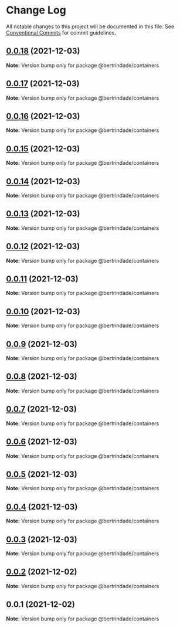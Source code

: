 # Change Log

All notable changes to this project will be documented in this file.
See [Conventional Commits](https://conventionalcommits.org) for commit guidelines.

## [0.0.18](https://github.com/berTrindade/lerna/compare/@bertrindade/containers@0.0.17...@bertrindade/containers@0.0.18) (2021-12-03)

**Note:** Version bump only for package @bertrindade/containers





## [0.0.17](https://github.com/berTrindade/lerna/compare/@bertrindade/containers@0.0.16...@bertrindade/containers@0.0.17) (2021-12-03)

**Note:** Version bump only for package @bertrindade/containers





## [0.0.16](https://github.com/berTrindade/lerna/compare/@bertrindade/containers@0.0.15...@bertrindade/containers@0.0.16) (2021-12-03)

**Note:** Version bump only for package @bertrindade/containers





## [0.0.15](https://github.com/berTrindade/lerna/compare/@bertrindade/containers@0.0.14...@bertrindade/containers@0.0.15) (2021-12-03)

**Note:** Version bump only for package @bertrindade/containers





## [0.0.14](https://github.com/berTrindade/lerna/compare/@bertrindade/containers@0.0.13...@bertrindade/containers@0.0.14) (2021-12-03)

**Note:** Version bump only for package @bertrindade/containers





## [0.0.13](https://github.com/berTrindade/lerna/compare/@bertrindade/containers@0.0.12...@bertrindade/containers@0.0.13) (2021-12-03)

**Note:** Version bump only for package @bertrindade/containers





## [0.0.12](https://github.com/berTrindade/lerna/compare/@bertrindade/containers@0.0.11...@bertrindade/containers@0.0.12) (2021-12-03)

**Note:** Version bump only for package @bertrindade/containers





## [0.0.11](https://github.com/berTrindade/lerna/compare/@bertrindade/containers@0.0.10...@bertrindade/containers@0.0.11) (2021-12-03)

**Note:** Version bump only for package @bertrindade/containers





## [0.0.10](https://github.com/berTrindade/lerna/compare/@bertrindade/containers@0.0.9...@bertrindade/containers@0.0.10) (2021-12-03)

**Note:** Version bump only for package @bertrindade/containers





## [0.0.9](https://github.com/berTrindade/lerna/compare/@bertrindade/containers@0.0.8...@bertrindade/containers@0.0.9) (2021-12-03)

**Note:** Version bump only for package @bertrindade/containers





## [0.0.8](https://github.com/berTrindade/lerna/compare/@bertrindade/containers@0.0.7...@bertrindade/containers@0.0.8) (2021-12-03)

**Note:** Version bump only for package @bertrindade/containers





## [0.0.7](https://github.com/berTrindade/lerna/compare/@bertrindade/containers@0.0.6...@bertrindade/containers@0.0.7) (2021-12-03)

**Note:** Version bump only for package @bertrindade/containers





## [0.0.6](https://github.com/berTrindade/lerna/compare/@bertrindade/containers@0.0.5...@bertrindade/containers@0.0.6) (2021-12-03)

**Note:** Version bump only for package @bertrindade/containers





## [0.0.5](https://github.com/berTrindade/lerna/compare/@bertrindade/containers@0.0.4...@bertrindade/containers@0.0.5) (2021-12-03)

**Note:** Version bump only for package @bertrindade/containers





## [0.0.4](https://github.com/berTrindade/lerna/compare/@bertrindade/containers@0.0.3...@bertrindade/containers@0.0.4) (2021-12-03)

**Note:** Version bump only for package @bertrindade/containers





## [0.0.3](https://github.com/berTrindade/lerna/compare/@bertrindade/containers@0.0.2...@bertrindade/containers@0.0.3) (2021-12-03)

**Note:** Version bump only for package @bertrindade/containers





## [0.0.2](https://github.com/berTrindade/lerna/compare/@bertrindade/containers@0.0.1...@bertrindade/containers@0.0.2) (2021-12-02)

**Note:** Version bump only for package @bertrindade/containers





## 0.0.1 (2021-12-02)

**Note:** Version bump only for package @bertrindade/containers

